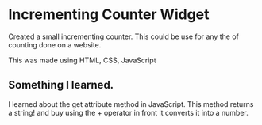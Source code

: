 # Incrementing Counter Widget

Created a small  incrementing counter. This could be use for any the of counting done on a website.

This was made using HTML, CSS, JavaScript


## Something I learned.

I learned about the get attribute method in JavaScript.
This method returns a string! and buy using the + operator in front it converts it into a number.
